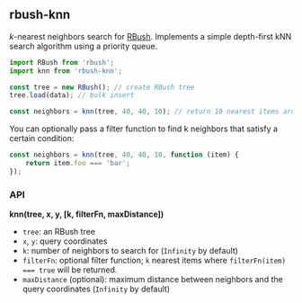 ## rbush-knn

_k_-nearest neighbors search for [RBush](https://github.com/mourner/rbush).
Implements a simple depth-first kNN search algorithm using a priority queue.

```js
import RBush from 'rbush';
import knn from 'rbush-knn';

const tree = new RBush(); // create RBush tree
tree.load(data); // bulk insert

const neighbors = knn(tree, 40, 40, 10); // return 10 nearest items around point [40, 40]
```

You can optionally pass a filter function to find k neighbors that satisfy a certain condition:

```js
const neighbors = knn(tree, 40, 40, 10, function (item) {
    return item.foo === 'bar';
});
```

### API

**knn(tree, x, y, [k, filterFn, maxDistance])**

- `tree`: an RBush tree
- `x`, `y`: query coordinates
- `k`: number of neighbors to search for (`Infinity` by default)
- `filterFn`: optional filter function; `k` nearest items where `filterFn(item) === true` will be returned.
- `maxDistance` (optional): maximum distance between neighbors and the query coordinates (`Infinity` by default)
